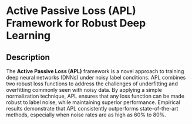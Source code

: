 # Active Passive Loss (APL) Framework for Robust Deep Learning

## Description

The **Active Passive Loss (APL)** framework is a novel approach to training deep neural networks (DNNs) under noisy label conditions. APL combines two robust loss functions to address the challenges of underfitting and overfitting commonly seen with noisy data. By applying a simple normalization technique, APL ensures that any loss function can be made robust to label noise, while maintaining superior performance. Empirical results demonstrate that APL consistently outperforms state-of-the-art methods, especially when noise rates are as high as 60% to 80%.
